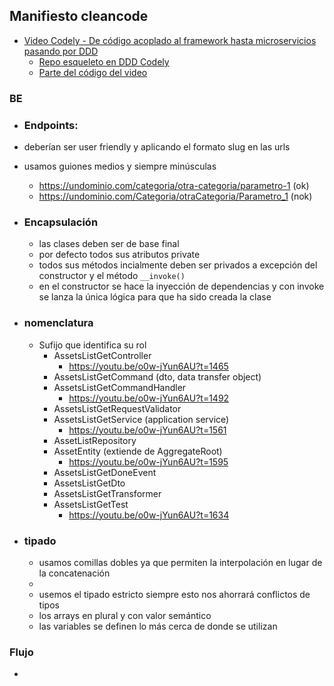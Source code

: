## Manifiesto cleancode

- [Video Codely - De código acoplado al framework hasta microservicios pasando por DDD](https://youtu.be/o0w-jYun6AU)
  - [Repo esqueleto en DDD Codely](https://github.com/CodelyTV/php-ddd-example/tree/main/src/Mooc/Courses)
  - [Parte del código del video](https://github.com/eacevedof/prj_phptests/tree/master/examples/eventsourcing)


### BE

- ### Endpoints:
- deberían ser user friendly y aplicando el formato slug en las urls
- usamos guiones medios y siempre minúsculas
  - https://undominio.com/categoria/otra-categoria/parametro-1 (ok)
  - https://undominio.com/Categoria/otraCategoria/Parametro_1 (nok)


- ### Encapsulación
  - las clases deben ser de base final
  - por defecto todos sus atributos private
  - todos sus métodos incialmente deben ser privados a excepción del constructor y el método `__invoke()`
  - en el constructor se hace la inyección de dependencias y con invoke se lanza la única lógica para que ha sido creada la clase
  

- ### nomenclatura
  - Sufijo que identifica su rol
    - AssetsListGetController
      - https://youtu.be/o0w-jYun6AU?t=1465
    - AssetsListGetCommand (dto, data transfer object)
    - AssetsListGetCommandHandler
      - https://youtu.be/o0w-jYun6AU?t=1492
    - AssetsListGetRequestValidator
    - AssetsListGetService (application service)
      - https://youtu.be/o0w-jYun6AU?t=1561 
    - AssetListRepository
    - AssetEntity (extiende de AggregateRoot)
      - https://youtu.be/o0w-jYun6AU?t=1595
    - AssetsListGetDoneEvent
    - AssetsListGetDto
    - AssetsListGetTransformer
    - AssetsListGetTest
      - https://youtu.be/o0w-jYun6AU?t=1634 

- ### tipado
  - usamos comillas dobles ya que permiten la interpolación en lugar de la concatenación
  - 
  - usemos el tipado estricto siempre esto nos ahorrará conflictos de tipos
  - los arrays en plural y con valor semántico
  - las variables se definen lo más cerca de donde se utilizan
    
### Flujo
- 